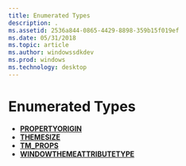 ```yaml
---
title: Enumerated Types
description: .
ms.assetid: 2536a844-0865-4429-8898-359b15f019ef
ms.date: 05/31/2018
ms.topic: article
ms.author: windowssdkdev
ms.prod: windows
ms.technology: desktop
---
```


# Enumerated Types

-   [**PROPERTYORIGIN**](/windows/win32/Uxtheme/ne-uxtheme-propertyorigin?branch=master)
-   [**THEMESIZE**](/windows/win32/Uxtheme/ne-uxtheme-themesize?branch=master)
-   [**TM\_PROPS**](tm-props.md)
-   [**WINDOWTHEMEATTRIBUTETYPE**](/windows/win32/Uxtheme/ne-uxtheme-windowthemeattributetype?branch=master)

 

 





